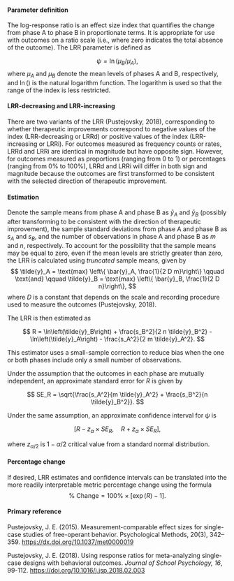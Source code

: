 #### Parameter definition 

The log-response ratio is an effect size index that quantifies the change from phase A to phase B in proportionate terms. It is appropriate for use with outcomes on a ratio scale (i.e., where zero indicates the total absence of the outcome). The LRR parameter is defined as

$$
\psi = \ln\left(\mu_B / \mu_A\right),
$$
where $\mu_A$ and $\mu_B$ denote the mean levels of phases A and B, respectively, and $\ln()$ is the natural logarithm function. The logarithm is used so that the range of the index is less restricted. 

#### LRR-decreasing and LRR-increasing

There are two variants of the LRR (Pustejovsky, 2018), corresponding to whether therapeutic improvements correspond to negative values of the index (LRR-decreasing or LRRd) or positive values of the index (LRR-increasing or LRRi). For outcomes measured as frequency counts or rates, LRRd and LRRi are identical in magnitude but have opposite sign. However, for outcomes measured as proportions (ranging from 0 to 1) or percentages (ranging from 0% to 100%), LRRd and LRRi will differ in both sign and magnitude because the outcomes are first transformed to be consistent with the selected direction of therapeutic improvement.

#### Estimation

Denote the sample means from phase A and phase B as $\bar{y}_A$ and $\bar{y}_B$ (possibly after transforming to be consistent with the direction of therapeutic improvement), the sample standard deviations from phase A and phase B as $s_A$ and $s_B$, and the number of observations in phase A and phase B as $m$ and $n$, respectively. To account for the possibility that the sample means may be equal to zero, even if the mean levels are strictly greater than zero, the LRR is calculated using _truncated_ sample means, given by 
$$
\tilde{y}_A = \text{max} \left\{ \bar{y}_A, \frac{1}{2 D m}\right\} \qquad \text{and} \qquad \tilde{y}_B = \text{max} \left\{ \bar{y}_B, \frac{1}{2 D n}\right\},
$$
where $D$ is a constant that depends on the scale and recording procedure used to measure the outcomes (Pustejovsky, 2018).

The LRR is then estimated as

$$
R = \ln\left(\tilde{y}_B\right) + \frac{s_B^2}{2 n \tilde{y}_B^2} - \ln\left(\tilde{y}_A\right) - \frac{s_A^2}{2 m \tilde{y}_A^2}.
$$

This estimator uses a small-sample correction to reduce bias when the one or both phases include only a small number of observations. 

Under the assumption that the outcomes in each phase are mutually independent, an approximate standard error for $R$ is given by

$$
SE_R = \sqrt{\frac{s_A^2}{m \tilde{y}_A^2} + \frac{s_B^2}{n \tilde{y}_B^2}}.
$$

Under the same assumption, an approximate confidence interval for $\psi$ is 

$$
[R - z_\alpha \times SE_R,\quad R + z_\alpha \times SE_R],
$$

where $z_{\alpha / 2}$ is $1 - \alpha / 2$ critical value from a standard normal distribution. 

#### Percentage change

If desired, LRR estimates and confidence intervals can be translated into the more readily interpretable metric percentage change using the formula
$$
\text{% Change} = 100\% \times \left[\exp(R) - 1 \right].
$$

#### Primary reference

Pustejovsky, J. E. (2015). Measurement-comparable effect sizes for single-case studies of free-operant behavior. Psychological Methods, 20(3), 342–359. https://dx.doi.org/10.1037/met0000019

Pustejovsky, J. E. (2018). Using response ratios for meta-analyzing single-case designs with behavioral outcomes. _Journal of School Psychology, 16_, 99-112. https://doi.org/10.1016/j.jsp.2018.02.003
